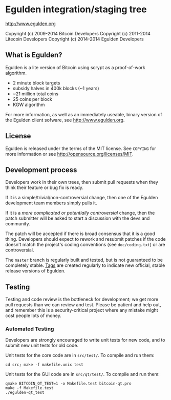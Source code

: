 Egulden integration/staging tree
================================

http://www.egulden.org

Copyright (c) 2009-2014 Bitcoin Developers
Copyright (c) 2011-2014 Litecoin Developers
Copyright (c) 2014-2014 Egulden Developers

What is Egulden?
----------------

Egulden is a lite version of Bitcoin using scrypt as a proof-of-work algorithm.
 - 2 minute block targets
 - subsidy halves in 400k blocks (~1 years)
 - ~21 million total coins
 - 25 coins per block
 - KGW algorithm

For more information, as well as an immediately useable, binary version of
the Egulden client sofware, see http://www.egulden.org.

License
-------

Egulden is released under the terms of the MIT license. See `COPYING` for more
information or see http://opensource.org/licenses/MIT.

Development process
-------------------

Developers work in their own trees, then submit pull requests when they think
their feature or bug fix is ready.

If it is a simple/trivial/non-controversial change, then one of the Egulden
development team members simply pulls it.

If it is a *more complicated or potentially controversial* change, then the patch
submitter will be asked to start a discussion with the devs and community.

The patch will be accepted if there is broad consensus that it is a good thing.
Developers should expect to rework and resubmit patches if the code doesn't
match the project's coding conventions (see `doc/coding.txt`) or are
controversial.

The `master` branch is regularly built and tested, but is not guaranteed to be
completely stable. [Tags](https://github.com/Electronic-Gulden-Foundation/egulden/releases) are created
regularly to indicate new official, stable release versions of Egulden.

Testing
-------

Testing and code review is the bottleneck for development; we get more pull
requests than we can review and test. Please be patient and help out, and
remember this is a security-critical project where any mistake might cost people
lots of money.

### Automated Testing

Developers are strongly encouraged to write unit tests for new code, and to
submit new unit tests for old code.

Unit tests for the core code are in `src/test/`. To compile and run them:

    cd src; make -f makefile.unix test

Unit tests for the GUI code are in `src/qt/test/`. To compile and run them:

    qmake BITCOIN_QT_TEST=1 -o Makefile.test bitcoin-qt.pro
    make -f Makefile.test
    ./egulden-qt_test

